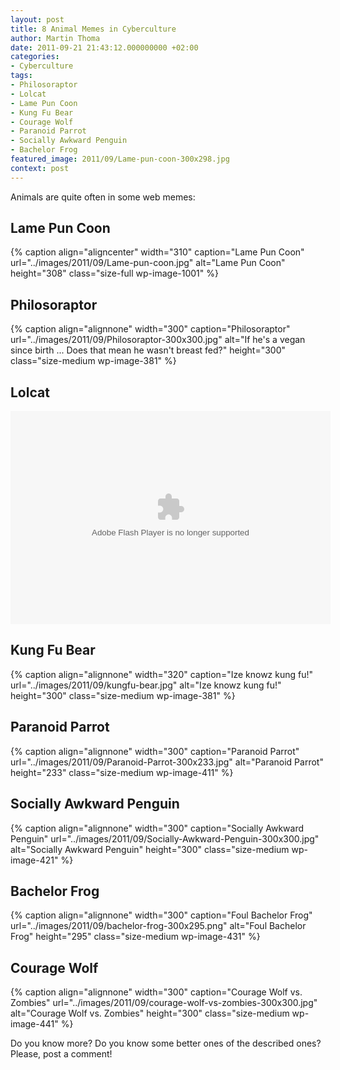 ```yaml
---
layout: post
title: 8 Animal Memes in Cyberculture
author: Martin Thoma
date: 2011-09-21 21:43:12.000000000 +02:00
categories:
- Cyberculture
tags:
- Philosoraptor
- Lolcat
- Lame Pun Coon
- Kung Fu Bear
- Courage Wolf
- Paranoid Parrot
- Socially Awkward Penguin
- Bachelor Frog
featured_image: 2011/09/Lame-pun-coon-300x298.jpg
context: post
---
```

Animals are quite often in some web memes:
<h2>Lame Pun Coon</h2>
{% caption align="aligncenter" width="310" caption="Lame Pun Coon" url="../images/2011/09/Lame-pun-coon.jpg" alt="Lame Pun Coon"  height="308" class="size-full wp-image-1001" %}

<h2>Philosoraptor</h2>
{% caption align="alignnone" width="300" caption="Philosoraptor" url="../images/2011/09/Philosoraptor-300x300.jpg" alt="If he's a vegan since birth ... Does that mean he wasn't breast fed?"  height="300" class="size-medium wp-image-381"  %}

<h2>Lolcat</h2>
<object width="512" height="341" classid="clsid:d27cdb6e-ae6d-11cf-96b8-444553540000" codebase="http://download.macromedia.com/pub/shockwave/cabs/flash/swflash.cab#version=6,0,40,0"><param name="flashvars" value="host=picasaweb.google.com&amp;hl=de&amp;feat=flashalbum&amp;RGB=0x000000&amp;feed=http%3A%2F%2Fpicasaweb.google.com%2Fdata%2Ffeed%2Fapi%2Fuser%2Fthemoosemind%2Falbumid%2F5444766564208572833%3Falt%3Drss%26kind%3Dphoto%26hl%3Dde" /><param name="pluginspage" value="http://www.macromedia.com/go/getflashplayer" /><param name="src" value="http://picasaweb.google.com/s/c/bin/slideshow.swf" /><embed width="512" height="341" type="application/x-shockwave-flash" src="http://picasaweb.google.com/s/c/bin/slideshow.swf" flashvars="host=picasaweb.google.com&amp;hl=de&amp;feat=flashalbum&amp;RGB=0x000000&amp;feed=http%3A%2F%2Fpicasaweb.google.com%2Fdata%2Ffeed%2Fapi%2Fuser%2Fthemoosemind%2Falbumid%2F5444766564208572833%3Falt%3Drss%26kind%3Dphoto%26hl%3Dde" pluginspage="http://www.macromedia.com/go/getflashplayer" /></object>

<h2>Kung Fu Bear</h2>
{% caption align="alignnone" width="320" caption="Ize knowz kung fu!" url="../images/2011/09/kungfu-bear.jpg" alt="Ize knowz kung fu!"  height="300" class="size-medium wp-image-381"  %}

<h2>Paranoid Parrot</h2>
{% caption align="alignnone" width="300" caption="Paranoid Parrot" url="../images/2011/09/Paranoid-Parrot-300x233.jpg" alt="Paranoid Parrot"  height="233" class="size-medium wp-image-411"  %}

<h2>Socially Awkward Penguin</h2>
{% caption align="alignnone" width="300" caption="Socially Awkward Penguin" url="../images/2011/09/Socially-Awkward-Penguin-300x300.jpg" alt="Socially Awkward Penguin"  height="300" class="size-medium wp-image-421"  %}

<h2>Bachelor Frog</h2>
{% caption align="alignnone" width="300" caption="Foul Bachelor Frog" url="../images/2011/09/bachelor-frog-300x295.png" alt="Foul Bachelor Frog"  height="295" class="size-medium wp-image-431"  %}

<h2>Courage Wolf</h2>
{% caption align="alignnone" width="300" caption="Courage Wolf vs. Zombies" url="../images/2011/09/courage-wolf-vs-zombies-300x300.jpg" alt="Courage Wolf vs. Zombies"  height="300" class="size-medium wp-image-441"  %}

Do you know more? Do you know some better ones of the described ones?
Please, post a comment!
